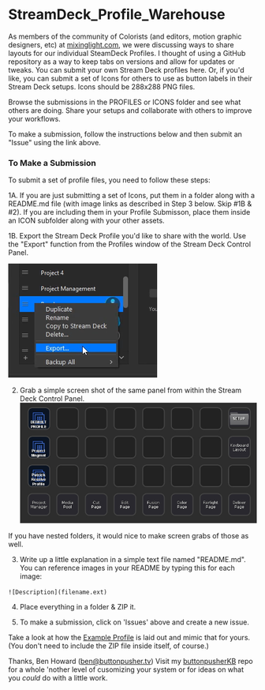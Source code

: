 # StreamDeck_Profile_Warehouse
As members of the community of Colorists (and editors, motion graphic designers, etc) at [mixinglight.com](http:\\mixinglight.com), we were discussing ways to share layouts for our individual SteamDeck Profiles. I thought of using a GitHub repository as a way to keep tabs on versions and allow for updates or tweaks. You can submit your own Stream Deck profiles here. Or, if you'd like, you can submit a set of Icons for others to use as button labels in their Stream Deck setups. Icons should be 288x288 PNG files.

Browse the submissions in the PROFILES or ICONS folder and see what others are doing. Share your setups and collaborate with others to improve your workflows.

To make a submission, follow the instructions below and then submit an "Issue" using the link above.

### To Make a Submission
To submit a set of profile files, you need to follow these steps:

1A. If you are just submitting a set of Icons, put them in a folder along with a README.md file (with image links as described in Step 3 below. Skip #1B & #2). If you are including them in your Profile Submisson, place them inside an ICON subfolder along with your other assets.

1B. Export the Stream Deck Profile you'd like to share with the world. Use the "Export" function from the Profiles window of the Stream Deck Control Panel.

![Export a profile](PROFILES/_EXAMPLE-PROFILE/export_streamdeck_profile.png)

2. Grab a simple screen shot of the same panel from within the Stream Deck Control Panel.
![Screenshot a profile](PROFILES/_EXAMPLE-PROFILE/example_streamdeck_profile_grab.jpg)

If you have nested folders, it would nice to make screen grabs of those as well.

3. Write up a little explanation in a simple text file named "README.md". You can reference images in your README by typing this for each image:

`![Description](filename.ext)`

4. Place everything in a folder & ZIP it.

5. To make a submission, click on 'Issues' above and create a new issue.

Take a look at how the [Example Profile](PROFILES/_EXAMPLE-PROFILE) is laid out and mimic that for yours. (You don't need to include the ZIP file inside itself, of course.)

Thanks,
Ben Howard (ben@buttonpusher.tv)
Visit my [buttonpusherKB](https://github.com/buttonpushertv/buttonpusherKB) repo for a whole 'nother level of cusomizing your system or for ideas on what you _could_ do with a little work.